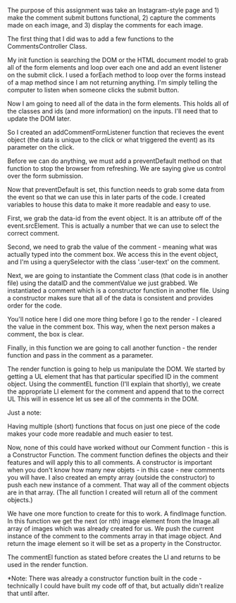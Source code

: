The purpose of this assignment was take an Instagram-style page and 1) make the comment submit buttons functional, 2) capture the comments made on each image, and 3) display the comments for each image.  

The first thing that I did was to add a few functions to the CommentsController Class. 

My init function is searching the DOM or the HTML document model to grab all of the form elements and loop over each one and add an event listener on the submit click. I used a forEach method to loop over the forms instead of a map method since I am not returning anything. I'm simply telling the computer to listen when someone clicks the submit button. 

Now I am going to need all of the data in the form elements. This holds all of the classes and ids (and more information) on the inputs. I'll need that to update the DOM later. 

So I created an addCommentFormListener function that recieves the event object (the data is unique to the click or what triggered the event) as its parameter on the click. 

Before we can do anything, we must add a preventDefault
method on that function to stop the browser from refreshing. We are saying give us control over the form submission.

Now that preventDefault is set, this function needs to grab some data from the event so that we can use this in later parts of the code. I created variables to house this data to make it more readable and easy to use. 

First, we grab the data-id from the event object. It is an attribute off of the event.srcElement. This is actually a number that we can use to select the correct comment.

Second, we need to grab the value of the comment - meaning what was actually typed into the comment box. We access this in the event object, and I'm using a querySelector with the class '.user-text' on the comment.

Next, we are going to instantiate the Comment class (that code is in another file) using the dataID and the commentValue we just grabbed. We instantiated a comment which is a constructor function in another file. Using a constructor makes sure that all of the data is consistent and provides order for the code. 

You'll notice here I did one more thing before I go to the render - I cleared the value in the comment box. This way, when the next person makes a comment, the box is clear. 

Finally, in this function we are going to call another function - the render function and pass in the comment as a parameter. 

The render function is going to help us manipulate the DOM. We started by getting a UL element that has that particular specified ID in the comment object. Using the commentEL function (I'll explain that shortly), we create the appropriate LI element for the comment and append that to the correct UL This will in essence let us see all of the comments in the DOM. 

Just a note: 

Having multiple (short) functions that focus on just one piece of the code makes your code more readable and much easier to test.
  
Now, none of this could have worked without our Comment function - this is a Constructor Function. The comment function defines the objects and their features and will apply this to all comments. A constructor is important when you don't know how many new objets - in this case - new comments you will have. I also created an empty array (outside the constructor) to push each new instance of a comment. That way all of the comment objects are in that array. (The all function I created will return all of the comment objects.)

We have one more function to create for this to work. A findImage function. In this function we get the next (or nth) image element from the Image.all array of images which was already created for us. We push the current instance of the comment to the comments array in that image object. And return the image element so it will be set as a property in the Constructor. 

The commentEl function as stated before creates the LI and returns to be used in the render function.

*Note:
There was already a constructor function built in the code - technically I could have built my code off of that, but actually didn't realize that until after.
